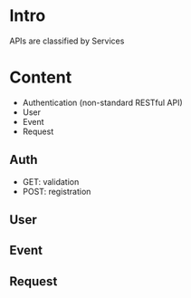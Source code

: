 # Intro

APIs are classified by Services

# Content 
- Authentication (non-standard RESTful API)
- User
- Event
- Request

## Auth
- GET: validation
- POST: registration

## User
## Event
## Request